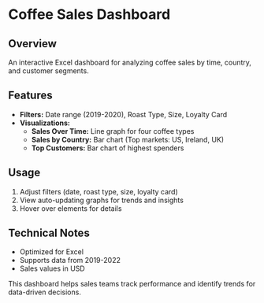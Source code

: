 # Coffee Sales Dashboard

## Overview
An interactive Excel dashboard for analyzing coffee sales by time, country, and customer segments.

## Features
- **Filters:** Date range (2019-2020), Roast Type, Size, Loyalty Card
- **Visualizations:**
  - **Sales Over Time:** Line graph for four coffee types
  - **Sales by Country:** Bar chart (Top markets: US, Ireland, UK)
  - **Top Customers:** Bar chart of highest spenders

## Usage
1. Adjust filters (date, roast type, size, loyalty card)
2. View auto-updating graphs for trends and insights
3. Hover over elements for details

## Technical Notes
- Optimized for Excel
- Supports data from 2019-2022
- Sales values in USD

This dashboard helps sales teams track performance and identify trends for data-driven decisions.